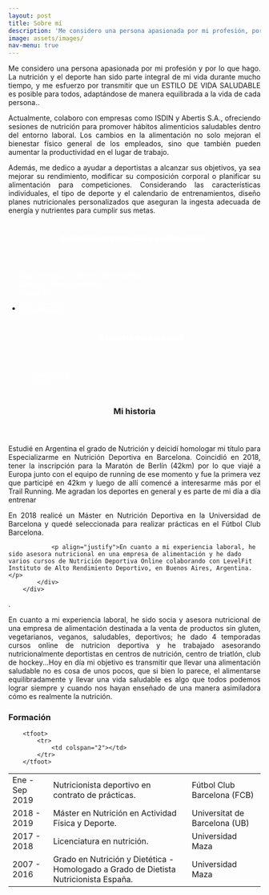 ```yaml
---
layout: post
title: Sobre mí 
description: 'Me considero una persona apasionada por mi profesión, por lo que hago. La nutrición y el deporte forman parte de mi vida desde hace mucho tiempo...'
image: assets/images/
nav-menu: true
---
```


<p align="justify">Me considero una persona apasionada por mi profesión y por lo que hago. La nutrición y el deporte han sido parte integral de mi vida durante mucho tiempo, y me esfuerzo por transmitir que un ESTILO DE VIDA SALUDABLE es posible para todos, adaptándose de manera equilibrada a la vida de cada persona..<p/>

<p align="justify">Actualmente, colaboro con empresas como ISDIN y Abertis S.A., ofreciendo sesiones de nutrición para promover hábitos alimenticios saludables dentro del entorno laboral. Los cambios en la alimentación no solo mejoran el bienestar físico general de los empleados, sino que también pueden aumentar la productividad en el lugar de trabajo.<p/>

<p align="justify">Además, me dedico a ayudar a deportistas a alcanzar sus objetivos, ya sea mejorar su rendimiento, modificar su composición corporal o planificar su alimentación para competiciones. Considerando las características individuales, el tipo de deporte y el calendario de entrenamientos, diseño planes nutricionales personalizados que aseguran la ingesta adecuada de energía y nutrientes para cumplir sus metas.<p/>
<p>

<!-- Two -->
<section id="two" class="spotlights">
	<section>
		<a href="generic.html" class="image">
			<img src="{% link assets/images/Foto cv.jpeg %}" alt="" data-position="center center" />
		</a>
		<div class="content">
			<div class="inner">
				<header class="major">
					<h3 style="color: white;">Asesorías presenciales en Barcelona:</h3>
				</header>
				<p>
				<li style="color: white;">Club de Natación Àtletic-Barceloneta.</li>
    				<li style="color: white;">Gimnasio Horta Deportiva.</li>
    				<li style="color: white;">Sitonia Fit.</li>
				<ul class="actions">
					<li><a href="Servicios.html#mapas" class="button" style="color: white; border: 1px solid white;margin-top: 20px">Ver ubicación</a></li>
 			<!-- Nueva sección -->
                <header class="major" style="color: white; margin-top: 40px;">
                    <h3>Asesoría empresarial</h3>
                </header>
                <ul style="color: white;">
                    <li>Abertis S.A.</li>
                    <li>ISDIN</li>
                </ul>
            </div>
        </div>
  
    
	
<section>
		<a href="generic.html" class="image">
			<img src="{% link assets/images/SAVE_20200807_230801.jpg %}" alt="" data-position="top center" />
		</a>
		<div class="content">
			<div class="inner">
				<header class="major">
					<h3>Mi historia</h3>
				</header>
				<p align="justify">Estudié en Argentina el grado de Nutrición y deicidí homologar mi título para Especializarme en Nutrición Deportiva en Barcelona. Coincidió en 2018, tener la inscripción para la Maratón de Berlín (42km) por lo que viajé a Europa junto con el equipo de running de ese momento y fue la primera vez que participé en 42km y luego de allí comencé a interesarme más por el Trail Running. Me agradan los deportes en general y es parte de mi día a día entrenar</p>  
				<p align="justify">En 2018 realicé un Máster en Nutrición Deportiva en la Universidad de Barcelona y quedé seleccionada para realizar prácticas en el Fútbol Club Barcelona.</p>

				<p align="justify">En cuanto a mi experiencia laboral, he sido asesora nutricional en una empresa de alimentación y he dado varios cursos de Nutrición Deportiva Online colaborando con LevelFit Instituto de Alto Rendimiento Deportivo, en Buenos Aires, Argentina.</p>
			</div>
		</div>
</section>
	
<p>      </p>
<p>      </p>


<p align="justify">.</p>
	
<p align="justify">En cuanto a mi experiencia laboral, he sido socia y asesora nutricional de una empresa de alimentación destinada a la venta de productos sin gluten, vegetarianos, veganos, saludables, deportivos; he dado 4 temporadas cursos online de nutricion deportiva y he trabajado asesorando nutricionalmente deportistas en centros de nutrición, centro de triatlón, club de hockey...Hoy en día mi objetivo es transmitir que llevar una alimentación saludable no es cosa de unos pocos, que si bien lo parece, el alimentarse equilibradamente y llevar una vida saludable es algo que todos podemos lograr siempre y cuando nos hayan enseñado de una manera asimiladora cómo es realmente la nutrición.</p>
					
	

<!-- Formación -->
<h3>Formación</h3>
		

<div class="table-wrapper">
	<table>
		<thead>
	<Formación>
		<tbody>
			<tr>
				<td>Ene - Sep 2019</td>
				<td>Nutricionista deportivo en contrato de prácticas.</td>
				<td>Fútbol Club Barcelona (FCB)</td>
			</tr>
			<tr>
				<td>2018 - 2019</td>
				<td>Máster en Nutrición en Actividad Física y Deporte.</td>
				<td>Universitat de Barcelona (UB)</td>
			</tr>
			<tr>
				<td>2017 - 2018</td>
				<td> Licenciatura en nutrición.</td>
				<td>Universidad Maza</td>
			</tr>
			<tr>
				<td>2007 - 2016</td>
				<td>Grado en Nutrición y Dietética - Homologado a Grado de Dietista Nutricionista España.</td>
				<td>Universidad Maza</td> 

		<tfoot>
			<tr>
				<td colspan="2"></td>
			</tr>
		</tfoot>
